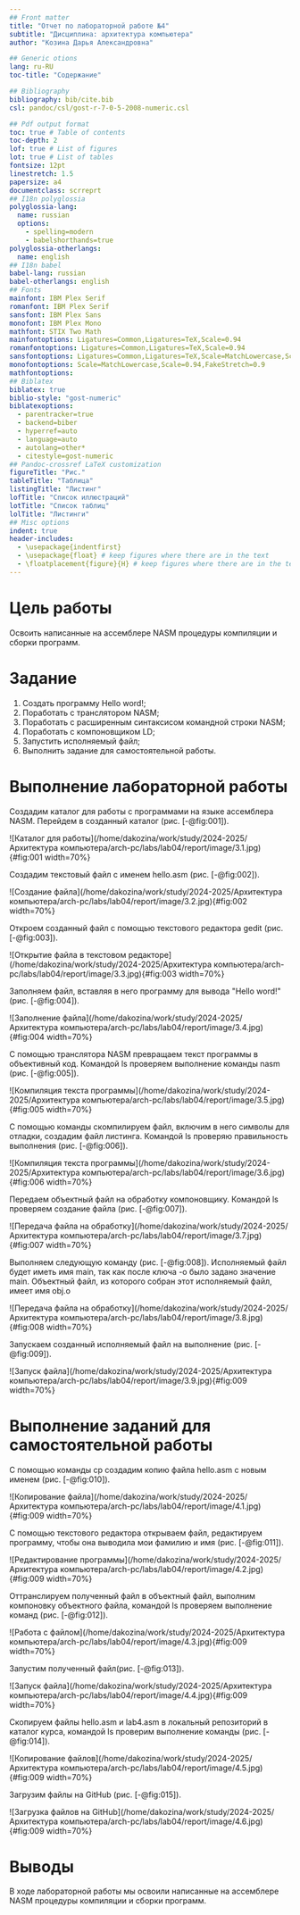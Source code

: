 ```yaml
---
## Front matter
title: "Отчет по лабораторной работе №4"
subtitle: "Дисциплина: архитектура компьютера"
author: "Козина Дарья Александровна"

## Generic otions
lang: ru-RU
toc-title: "Содержание"

## Bibliography
bibliography: bib/cite.bib
csl: pandoc/csl/gost-r-7-0-5-2008-numeric.csl

## Pdf output format
toc: true # Table of contents
toc-depth: 2
lof: true # List of figures
lot: true # List of tables
fontsize: 12pt
linestretch: 1.5
papersize: a4
documentclass: scrreprt
## I18n polyglossia
polyglossia-lang:
  name: russian
  options:
	- spelling=modern
	- babelshorthands=true
polyglossia-otherlangs:
  name: english
## I18n babel
babel-lang: russian
babel-otherlangs: english
## Fonts
mainfont: IBM Plex Serif
romanfont: IBM Plex Serif
sansfont: IBM Plex Sans
monofont: IBM Plex Mono
mathfont: STIX Two Math
mainfontoptions: Ligatures=Common,Ligatures=TeX,Scale=0.94
romanfontoptions: Ligatures=Common,Ligatures=TeX,Scale=0.94
sansfontoptions: Ligatures=Common,Ligatures=TeX,Scale=MatchLowercase,Scale=0.94
monofontoptions: Scale=MatchLowercase,Scale=0.94,FakeStretch=0.9
mathfontoptions:
## Biblatex
biblatex: true
biblio-style: "gost-numeric"
biblatexoptions:
  - parentracker=true
  - backend=biber
  - hyperref=auto
  - language=auto
  - autolang=other*
  - citestyle=gost-numeric
## Pandoc-crossref LaTeX customization
figureTitle: "Рис."
tableTitle: "Таблица"
listingTitle: "Листинг"
lofTitle: "Список иллюстраций"
lotTitle: "Список таблиц"
lolTitle: "Листинги"
## Misc options
indent: true
header-includes:
  - \usepackage{indentfirst}
  - \usepackage{float} # keep figures where there are in the text
  - \floatplacement{figure}{H} # keep figures where there are in the text
---
```


# Цель работы

Освоить написанные на ассемблере NASM процедуры компиляции и сборки программ.

# Задание

1. Создать программу Hello word!;
2. Поработать с транслятором NASM;
3. Поработать с расширенным синтаксисом командной строки NASM;
4. Поработать с компоновщиком LD;
5. Запустить исполняемый файл;
6. Выполнить задание для самостоятельной работы.

# Выполнение лабораторной работы

Создадим каталог для работы с программами на языке ассемблера NASM. Перейдем в созданный каталог (рис. [-@fig:001]).

![Каталог для работы](/home/dakozina/work/study/2024-2025/Архитектура компьютера/arch-pc/labs/lab04/report/image/3.1.jpg){#fig:001 width=70%}

Создадим текстовый файл с именем hello.asm (рис. [-@fig:002]).

![Создание файла](/home/dakozina/work/study/2024-2025/Архитектура компьютера/arch-pc/labs/lab04/report/image/3.2.jpg){#fig:002 width=70%}

Откроем созданный файл с помощью текстового редактора gedit (рис. [-@fig:003]).

![Открытие файла в текстовом редакторе](/home/dakozina/work/study/2024-2025/Архитектура компьютера/arch-pc/labs/lab04/report/image/3.3.jpg){#fig:003 width=70%}

Заполняем файл, вставляя в него программу для вывода "Hello word!" (рис. [-@fig:004]).

![Заполнение файла](/home/dakozina/work/study/2024-2025/Архитектура компьютера/arch-pc/labs/lab04/report/image/3.4.jpg){#fig:004 width=70%}

С помощью транслятора NASM превращаем текст программы в объективный код. Командой ls проверяем выполнение команды nasm (рис. [-@fig:005]).

![Компиляция текста программы](/home/dakozina/work/study/2024-2025/Архитектура компьютера/arch-pc/labs/lab04/report/image/3.5.jpg){#fig:005 width=70%}

С помощью команды скомпилируем файл, включим в него символы для отладки, создадим файл листинга. Командой ls проверяю правильность выполнения (рис. [-@fig:006]).

![Компиляция текста программы](/home/dakozina/work/study/2024-2025/Архитектура компьютера/arch-pc/labs/lab04/report/image/3.6.jpg){#fig:006 width=70%}

Передаем объектный файл на обработку компоновщику. Командой ls проверяем создание файла (рис. [-@fig:007]). 

![Передача файла на обработку](/home/dakozina/work/study/2024-2025/Архитектура компьютера/arch-pc/labs/lab04/report/image/3.7.jpg){#fig:007 width=70%}

Выполняем следующую команду (рис. [-@fig:008]). Исполняемый файл будет иметь имя main, так как после ключа -о было задано значение main. Объектный файл, из которого собран этот исполняемый файл, имеет имя obj.o

![Передача файла на обработку](/home/dakozina/work/study/2024-2025/Архитектура компьютера/arch-pc/labs/lab04/report/image/3.8.jpg){#fig:008 width=70%}

Запускаем созданный исполняемый файл на выполнение (рис. [-@fig:009]).

![Запуск файла](/home/dakozina/work/study/2024-2025/Архитектура компьютера/arch-pc/labs/lab04/report/image/3.9.jpg){#fig:009 width=70%}

# Выполнение заданий для самостоятельной работы

С помощью команды cp создадим копию файла hello.asm с новым именем (рис. [-@fig:010]).

![Копирование файла](/home/dakozina/work/study/2024-2025/Архитектура компьютера/arch-pc/labs/lab04/report/image/4.1.jpg){#fig:009 width=70%}

С помощью текстового редактора открываем файл, редактируем программу, чтобы она выводила мои фамилию и имя (рис. [-@fig:011]).

![Редактирование программы](/home/dakozina/work/study/2024-2025/Архитектура компьютера/arch-pc/labs/lab04/report/image/4.2.jpg){#fig:009 width=70%}

Оттранслируем полученный файл в объектный файл, выполним компоновку объектного файла, командой ls проверяем выполнение команд (рис. [-@fig:012]).

![Работа с файлом](/home/dakozina/work/study/2024-2025/Архитектура компьютера/arch-pc/labs/lab04/report/image/4.3.jpg){#fig:009 width=70%}

Запустим полученный файл(рис. [-@fig:013]).

![Запуск файла](/home/dakozina/work/study/2024-2025/Архитектура компьютера/arch-pc/labs/lab04/report/image/4.4.jpg){#fig:009 width=70%}

Скопируем файлы hello.asm и lab4.asm в локальный репозиторий в каталог курса, командой ls проверим выполнение команды (рис. [-@fig:014]).

![Копирование файлов](/home/dakozina/work/study/2024-2025/Архитектура компьютера/arch-pc/labs/lab04/report/image/4.5.jpg){#fig:009 width=70%}

Загрузим файлы на GitHub (рис. [-@fig:015]).

![Загрузка файлов на GitHub](/home/dakozina/work/study/2024-2025/Архитектура компьютера/arch-pc/labs/lab04/report/image/4.6.jpg){#fig:009 width=70%}

# Выводы

В ходе лабораторной работы мы освоили написанные на ассемблере NASM процедуры компиляции и сборки программ.
